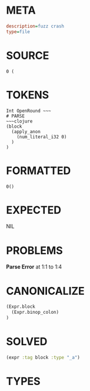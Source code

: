 # META
~~~ini
description=fuzz crash
type=file
~~~
# SOURCE
~~~roc
0 (
~~~
# TOKENS
~~~text
Int OpenRound ~~~
# PARSE
~~~clojure
(block
  (apply_anon
    (num_literal_i32 0)
  )
)
~~~
# FORMATTED
~~~roc
0()
~~~
# EXPECTED
NIL
# PROBLEMS
**Parse Error**
at 1:1 to 1:4

# CANONICALIZE
~~~clojure
(Expr.block
  (Expr.binop_colon)
)
~~~
# SOLVED
~~~clojure
(expr :tag block :type "_a")
~~~
# TYPES
~~~roc
~~~

